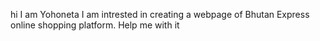 hi I am Yohoneta
I am intrested in creating a webpage of Bhutan Express online shopping platform. 
Help me with it


<!---
Yohoneta/Yohoneta is a ✨ special ✨ repository because its `README.md` (this file) appears on your GitHub profile.
You can click the Preview link to take a look at your changes.
--->
